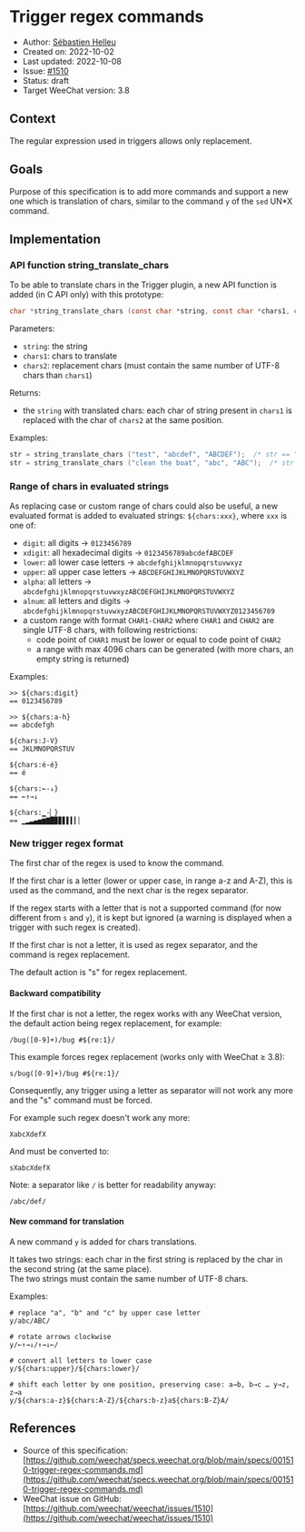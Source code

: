 # Trigger regex commands

- Author: [Sébastien Helleu](https://github.com/flashcode)
- Created on: 2022-10-02
- Last updated: 2022-10-08
- Issue: [#1510](https://github.com/weechat/weechat/issues/1510)
- Status: draft
- Target WeeChat version: 3.8

## Context

The regular expression used in triggers allows only replacement.

## Goals

Purpose of this specification is to add more commands and support a new
one which is translation of chars, similar to the command `y` of the `sed`
UN*X command.

## Implementation

### API function string_translate_chars

To be able to translate chars in the Trigger plugin, a new API function is
added (in C API only) with this prototype:

```C
char *string_translate_chars (const char *string, const char *chars1, const char *chars2);
```

Parameters:

- `string`: the string
- `chars1`: chars to translate
- `chars2`: replacement chars (must contain the same number of UTF-8 chars than `chars1`)

Returns:

- the `string` with translated chars: each char of string present in `chars1`
  is replaced with the char of `chars2` at the same position.

Examples:

```C
str = string_translate_chars ("test", "abcdef", "ABCDEF");  /* str == "tEst" */
str = string_translate_chars ("clean the boat", "abc", "ABC");  /* str == "CleAn the BoAt" */
```

### Range of chars in evaluated strings

As replacing case or custom range of chars could also be useful, a new evaluated
format is added to evaluated strings: `${chars:xxx}`, where `xxx` is one of:

- `digit`: all digits → `0123456789`
- `xdigit`: all hexadecimal digits → `0123456789abcdefABCDEF`
- `lower`: all lower case letters → `abcdefghijklmnopqrstuvwxyz`
- `upper`: all upper case letters → `ABCDEFGHIJKLMNOPQRSTUVWXYZ`
- `alpha`: all letters → `abcdefghijklmnopqrstuvwxyzABCDEFGHIJKLMNOPQRSTUVWXYZ`
- `alnum`: all letters and digits → `abcdefghijklmnopqrstuvwxyzABCDEFGHIJKLMNOPQRSTUVWXYZ0123456789`
- a custom range with format `CHAR1-CHAR2` where `CHAR1` and `CHAR2` are single UTF-8 chars, with following restrictions:
  - code point of `CHAR1` must be lower or equal to code point of `CHAR2`
  - a range with max 4096 chars can be generated (with more chars, an empty string is returned)

Examples:

```text
>> ${chars:digit}
== 0123456789

>> ${chars:a-h}
== abcdefgh

${chars:J-V}
== JKLMNOPQRSTUV

${chars:é-é}
== é

${chars:←-↓}
== ←↑→↓

${chars:▁-▏}
== ▁▂▃▄▅▆▇█▉▊▋▌▍▎▏
```

### New trigger regex format

The first char of the regex is used to know the command.

If the first char is a letter (lower or upper case, in range a-z and A-Z),
this is used as the command, and the next char is the regex separator.

If the regex starts with a letter that is not a supported command (for now
different from `s` and `y`), it is kept but ignored (a warning is displayed
when a trigger with such regex is created).

If the first char is not a letter, it is used as regex separator, and the
command is regex replacement.

The default action is "s" for regex replacement.

#### Backward compatibility

If the first char is not a letter, the regex works with any WeeChat version,
the default action being regex replacement, for example:

```text
/bug([0-9]+)/bug #${re:1}/
```

This example forces regex replacement (works only with WeeChat ≥ 3.8):

```text
s/bug([0-9]+)/bug #${re:1}/
```

Consequently, any trigger using a letter as separator will not work any more
and the "s" command must be forced.

For example such regex doesn't work any more:

```text
XabcXdefX
```

And must be converted to:

```text
sXabcXdefX
```

Note: a separator like `/` is better for readability anyway:

```text
/abc/def/
```

#### New command for translation

A new command `y` is added for chars translations.

It takes two strings: each char in the first string is replaced by the char
in the second string (at the same place).\
The two strings must contain the same number of UTF-8 chars.

Examples:

```text
# replace "a", "b" and "c" by upper case letter
y/abc/ABC/

# rotate arrows clockwise
y/←↑→↓/↑→↓←/

# convert all letters to lower case
y/${chars:upper}/${chars:lower}/

# shift each letter by one position, preserving case: a→b, b→c … y→z, z→a
y/${chars:a-z}${chars:A-Z}/${chars:b-z}a${chars:B-Z}A/
```

## References

- Source of this specification: [https://github.com/weechat/specs.weechat.org/blob/main/specs/001510-trigger-regex-commands.md](https://github.com/weechat/specs.weechat.org/blob/main/specs/001510-trigger-regex-commands.md)
- WeeChat issue on GitHub: [https://github.com/weechat/weechat/issues/1510](https://github.com/weechat/weechat/issues/1510)
